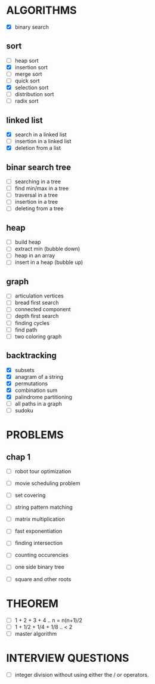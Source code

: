 
# ALGORITHMS

- [X] binary search

## sort

- [ ] heap sort
- [X] insertion sort
- [ ] merge sort
- [ ] quick sort
- [X] selection sort
- [ ] distribution sort
- [ ] radix sort

## linked list

- [X] search in a linked list
- [ ] insertion in a linked list
- [X] deletion from a list

## binar search tree

- [ ] searching in a tree
- [ ] find min/max in a tree
- [ ] traversal in a tree
- [ ] insertion in a tree
- [ ] deleting from a tree

## heap

- [ ] build heap
- [ ] extract min (bubble down)
- [ ] heap in an array
- [ ] insert in a heap (bubble up)

## graph

- [ ] articulation vertices
- [ ] bread first search
- [ ] connected component
- [ ] depth first search
- [ ] finding cycles
- [ ] find path
- [ ] two coloring graph

## backtracking

- [X] subsets
- [X] anagram of a string
- [X] permutations
- [X] combination sum
- [X] palindrome partitioning
- [ ] all paths in a graph
- [ ] sudoku

# PROBLEMS

## chap 1
- [ ] robot tour optimization
- [ ] movie scheduling problem


- [ ] set covering
- [ ] string pattern matching
- [ ] matrix multiplication
- [ ] fast exponentiation
- [ ] finding intersection
- [ ] counting occurencies
- [ ] one side binary tree
- [ ] square and other roots

# THEOREM
- [ ] 1 + 2 + 3 + 4 .. n = n(n+1)/2
- [ ] 1 + 1/2 + 1/4 + 1/8 .. < 2
- [ ] master algorithm

# INTERVIEW QUESTIONS
- [ ] integer division without using either the / or operators.


